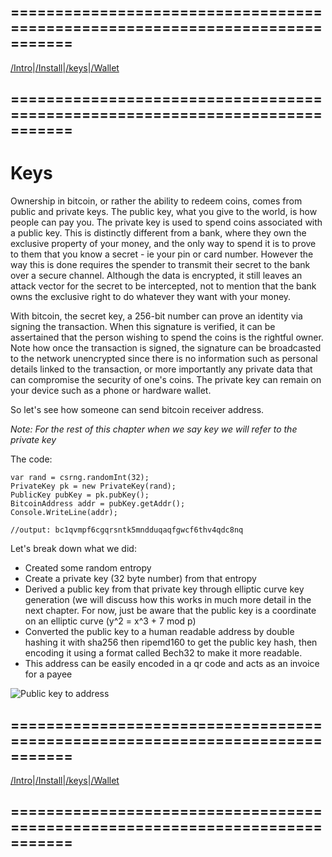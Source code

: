 ## =============================================================================
[/Intro](/index.md)|[/Install](/install.md)|[/keys](/keys.md)|[/Wallet](wallet.md)
## =============================================================================

# Keys


Ownership in bitcoin, or rather the ability to redeem coins, comes from public and private keys. The public key, what you give to the world, is how people can pay you. The private key is used to spend coins associated with a public key. This is distinctly different from a bank, where they own the exclusive property of your money, and the only way to spend it is to prove to them that you know a secret - ie your pin or card number. However the way this is done requires the spender to transmit their secret to the bank over a secure channel. Although the data is encrypted, it still leaves an attack vector for the secret to be intercepted, not to mention that the bank owns the exclusive right to do whatever they want with your money.

With bitcoin, the secret key, a 256-bit number can prove an identity via signing the transaction. When this signature is verified, it can be assertained that the person wishing to spend the coins is the rightful owner. Note how once the transaction is signed, the signature can be broadcasted to the network unencrypted since there is no information such as personal details linked to the transaction, or more importantly any private data that can compromise the security of one's coins. The private key can remain on your device such as a phone or hardware wallet.

So let's see how someone can send bitcoin receiver address.

*Note: For the rest of this chapter when we say key we will refer to the private key*

The code:
```
var rand = csrng.randomInt(32);
PrivateKey pk = new PrivateKey(rand);
PublicKey pubKey = pk.pubKey();
BitcoinAddress addr = pubKey.getAddr();
Console.WriteLine(addr);

//output: bc1qvmpf6cgqrsntk5mndduqaqfgwcf6thv4qdc8nq
```

Let's break down what we did:
- Created some random entropy
- Create a private key (32 byte number) from that entropy
- Derived a public key from that private key through elliptic curve key generation (we will discuss how this works in much more detail in the next chapter. For now, just be aware that the public key is a coordinate on an elliptic curve (y^2 = x^3 + 7 mod p)
- Converted the public key to a human readable address by double hashing it with sha256 then ripemd160 to get the public key hash, then encoding it using a format called Bech32 to make it more readable.
- This address can be easily encoded in a qr code and acts as an invoice for a payee

![Public key to address](/assets/pubkeytoaddress.png)

## =============================================================================
[/Intro](/index.md)|[/Install](/install.md)|[/keys](/keys.md)|[/Wallet](wallet.md)
## =============================================================================
